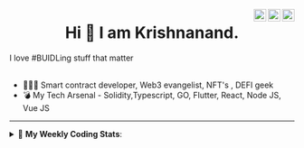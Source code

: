 <a href="https://twitter.com/incrypto32" target="_blank" rel="nofollow"><img align="right" alt="Pratik's Twitter" width="22px" src="https://cdn.jsdelivr.net/npm/simple-icons@v3/icons/twitter.svg" /></a><a href="https://www.linkedin.com/in/incrypto32" target="_blank" rel="nofollow"><img align="right" alt="Pratik's Linkdein" width="22px" src="https://cdn.jsdelivr.net/npm/simple-icons@v3/icons/linkedin.svg" /></a><a href="https://www.instagram.com/incrypto32" target="_blank" rel="nofollow"><img align="right" alt="Insta" width="22px" src="https://cdn.jsdelivr.net/npm/simple-icons@v3/icons/instagram.svg" /></a>

<center><h1> Hi 👋 I am Krishnanand. </h1></center>
I love #BUIDLing stuff that matter

 <br /> 
 <br /> 

 
- 👨🏽‍💻 Smart contract developer, Web3 evangelist, NFT's , DEFI geek
- 💣 My Tech Arsenal - Solidity,Typescript, GO, Flutter, React, Node JS, Vue JS
<!-- - 🌐 Visit my [porfolio website](https://incrypt32.github.io/) for complete background and contact. -->


---


<details> 
 <summary>🤖 <b>My Weekly Coding Stats</b>: </summary>
<br>

<!--START_SECTION:waka-->
```text
TypeScript   4 hrs 36 mins   █████████████▓░░░░░░░░░░░   54.05 % 
JSON         1 hr 49 mins    █████▒░░░░░░░░░░░░░░░░░░░   21.45 % 
Bash         55 mins         ██▓░░░░░░░░░░░░░░░░░░░░░░   10.84 % 
Solidity     38 mins         ██░░░░░░░░░░░░░░░░░░░░░░░   07.53 % 
JavaScript   18 mins         █░░░░░░░░░░░░░░░░░░░░░░░░   03.69 % 
```
<!--END_SECTION:waka-->

</details>


